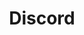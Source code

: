 ---
cloudinary_convert: false
published: published
slug: discord
title: Discord
start: January 01, 2000
---